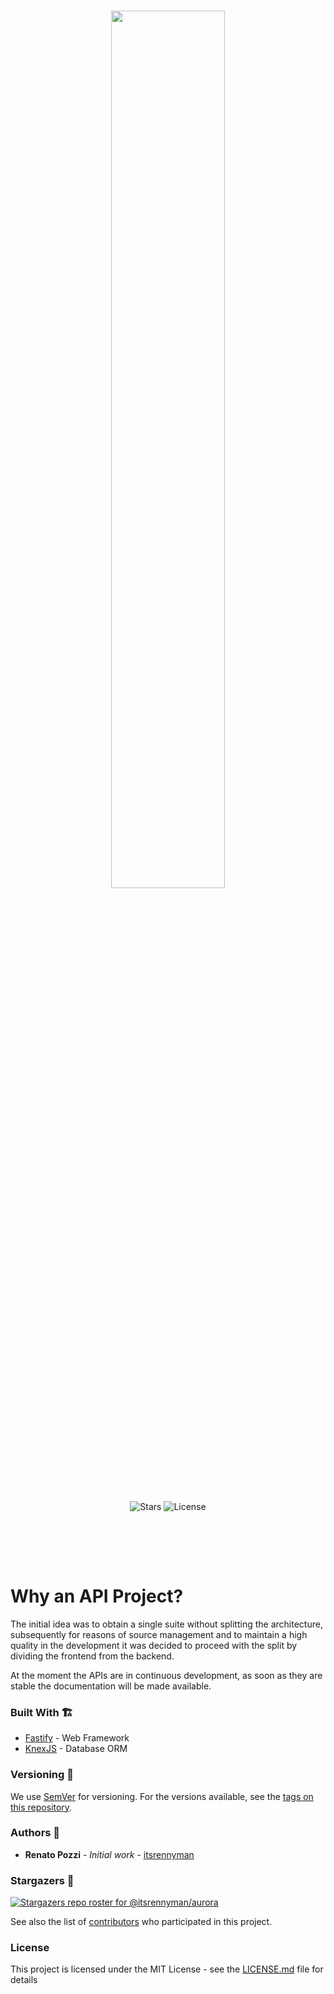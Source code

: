 <br/>

<p align="center">
<img width="60%" src="https://raw.githubusercontent.com/useaurora/aurora/main/public/logos/aurora_gradient.svg"/>
</p>

<br/>

<p align="center" style="padding-bottom:3rem">
<img alt="Stars" src="https://img.shields.io/github/stars/useaurora/api?style=for-the-badge" />
<img alt="License" src="https://img.shields.io/github/license/useaurora/api?style=for-the-badge" />
</p>

<br/>

# Why an API Project?

The initial idea was to obtain a single suite without splitting the architecture, subsequently for reasons of source management and to maintain a high quality in the development it was decided to proceed with the split by dividing the frontend from the backend.

At the moment the APIs are in continuous development, as soon as they are stable the documentation will be made available.

### Built With 🏗️

- [Fastify](https://www.fastify.io/) - Web Framework
- [KnexJS](https://knexjs.org/) - Database ORM

### Versioning 🚦

We use [SemVer](http://semver.org/) for versioning. For the versions available, see the [tags on this repository](https://github.com/itsrennyman/aurora/tags).

### Authors 🙋

- **Renato Pozzi** - _Initial work_ - [itsrennyman](https://github.com/itsrennyman)

### Stargazers 🌟

[![Stargazers repo roster for @itsrennyman/aurora](https://reporoster.com/stars/itsrennyman/aurora)](https://github.com/useaurora/api/stargazers)

See also the list of [contributors](https://github.com/useaurora/api/contributors) who participated in this project.

### License

This project is licensed under the MIT License - see the [LICENSE.md](LICENSE.md) file for details
